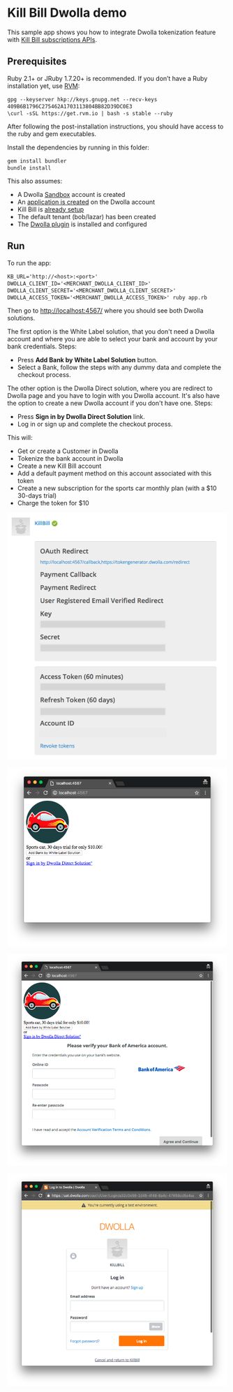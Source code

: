 Kill Bill Dwolla demo
=====================

This sample app shows you how to integrate Dwolla tokenization feature with [Kill Bill subscriptions APIs](http://docs.killbill.io/0.16/userguide_subscription.html).

Prerequisites
-------------

Ruby 2.1+ or JRuby 1.7.20+ is recommended. If you don’t have a Ruby installation yet, use [RVM](https://rvm.io/rvm/install):

```
gpg --keyserver hkp://keys.gnupg.net --recv-keys 409B6B1796C275462A1703113804BB82D39DC0E3
\curl -sSL https://get.rvm.io | bash -s stable --ruby
```

After following the post-installation instructions, you should have access to the ruby and gem executables.

Install the dependencies by running in this folder:

```
gem install bundler
bundle install
```

This also assumes:

* A Dwolla [Sandbox](https://developers.dwolla.com/guides/sandbox-setup/) account is created
* An [application is created](https://developers.dwolla.com/guides/sandbox-setup/02-create-application.html) on the Dwolla account
* Kill Bill is [already setup](http://docs.killbill.io/0.16/getting_started.html)
* The default tenant (bob/lazar) has been created
* The [Dwolla plugin](https://github.com/killbill/killbill-dwolla-plugin) is installed and configured

Run
---

To run the app:

```
KB_URL='http://<host>:<port>' DWOLLA_CLIENT_ID='<MERCHANT_DWOLLA_CLIENT_ID>' DWOLLA_CLIENT_SECRET='<MERCHANT_DWOLLA_CLIENT_SECRET>' DWOLLA_ACCESS_TOKEN='<MERCHANT_DWOLLA_ACCESS_TOKEN>' ruby app.rb
```


Then go to [http://localhost:4567/](http://localhost:4567/) where you should see both Dwolla solutions.

The first option is the White Label solution, that you don't need a Dwolla account and where you are able to select your bank and account by your bank credentials. 
Steps: 

* Press **Add Bank by White Label Solution** button.
* Select a Bank, follow the steps with any dummy data and complete the checkout process.


The other option is the Dwolla Direct solution, where you are redirect to Dwolla page and you have to login with you Dwolla account. It's also have the option to create a new Dwolla account if you don't have one.
Steps: 

* Press **Sign in by Dwolla Direct Solution** link.
* Log in or sign up and complete the checkout process.

This will:

* Get or create a Customer in Dwolla
* Tokenize the bank account in Dwolla
* Create a new Kill Bill account
* Add a default payment method on this account associated with this token
* Create a new subscription for the sports car monthly plan (with a $10 30-days trial)
* Charge the token for $10

![Merchant application](./application.png)

![Shopping cart](./screen1.png)

![White Label solution](./screen2.png)

![Dwolla Direct solution](./screen3.png)

